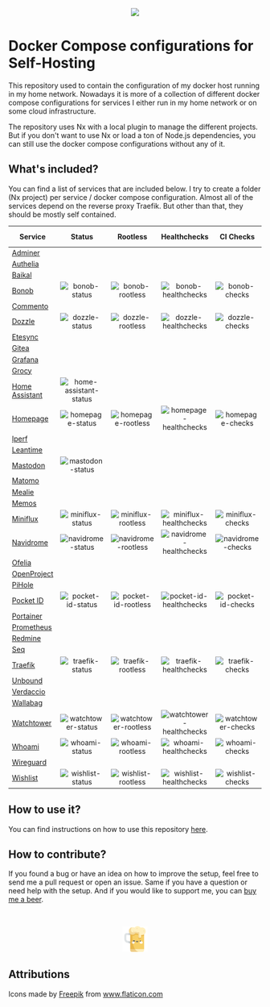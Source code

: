 <p align="center">
    <img width="25%" src="./logo.svg">
</p>

# Docker Compose configurations for Self-Hosting

This repository used to contain the configuration of my docker host running in my home network. Nowadays it is more of a collection of different docker compose configurations for services I either run in my home network or on some cloud infrastructure.

The repository uses Nx with a local plugin to manage the different projects. But if you don't want to use Nx or load a ton of Node.js dependencies, you can still use the docker compose configurations without any of it.

## What's included?

You can find a list of services that are included below. I try to create a folder (Nx project) per service / docker compose configuration. Almost all of the services depend on the reverse proxy Traefik. But other than that, they should be mostly self contained.

| Service                               |          Status          |        Rootless        |        Healthchecks        |      CI Checks       |    Latest Version     |     Last Commit      |
| ------------------------------------- | :----------------------: | :--------------------: | :------------------------: | :------------------: | :-------------------: | :------------------: |
| [Adminer](apps/adminer)               |                          |                        |                            |                      |                       |                      |
| [Authelia](apps/authelia)             |                          |                        |                            |                      |                       |                      |
| [Baikal](apps/baikal)                 |                          |                        |                            |                      |                       |                      |
| [Bonob](apps/bonob)                   |     ![bonob-status]      |   ![bonob-rootless]    |   ![bonob-healthchecks]    |   ![bonob-checks]    |   ![bonob-version]    |   ![bonob-commit]    |
| [Commento](apps/commento)             |                          |                        |                            |                      |                       |                      |
| [Dozzle](apps/dozzle)                 |     ![dozzle-status]     |   ![dozzle-rootless]   |   ![dozzle-healthchecks]   |   ![dozzle-checks]   |   ![dozzle-version]   |   ![dozzle-commit]   |
| [Etesync](apps/etesync)               |                          |                        |                            |                      |                       |                      |
| [Gitea](apps/gitea)                   |                          |                        |                            |                      |                       |                      |
| [Grafana](apps/grafana)               |                          |                        |                            |                      |                       |                      |
| [Grocy](apps/grocy)                   |                          |                        |                            |                      |                       |                      |
| [Home Assistant](apps/home-assistant) | ![home-assistant-status] |                        |                            |                      |                       |                      |
| [Homepage](apps/homepage)             |    ![homepage-status]    |  ![homepage-rootless]  |  ![homepage-healthchecks]  |  ![homepage-checks]  |  ![homepage-version]  |  ![homepage-commit]  |
| [Iperf](apps/iperf)                   |                          |                        |                            |                      |                       |                      |
| [Leantime](apps/leantime)             |                          |                        |                            |                      |                       |                      |
| [Mastodon](apps/mastodon)             |    ![mastodon-status]    |                        |                            |                      |                       |                      |
| [Matomo](apps/matomo)                 |                          |                        |                            |                      |                       |                      |
| [Mealie](apps/mealie)                 |                          |                        |                            |                      |                       |                      |
| [Memos](apps/memos)                   |                          |                        |                            |                      |                       |                      |
| [Miniflux](apps/miniflux)             |    ![miniflux-status]    |  ![miniflux-rootless]  |  ![miniflux-healthchecks]  |  ![miniflux-checks]  |  ![miniflux-version]  |  ![miniflux-commit]  |
| [Navidrome](apps/navidrome)           |   ![navidrome-status]    | ![navidrome-rootless]  | ![navidrome-healthchecks]  | ![navidrome-checks]  | ![navidrome-version]  | ![navidrome-commit]  |
| [Ofelia](apps/ofelia)                 |                          |                        |                            |                      |                       |                      |
| [OpenProject](apps/openproject)       |                          |                        |                            |                      |                       |                      |
| [PiHole](apps/pihole)                 |                          |                        |                            |                      |                       |                      |
| [Pocket ID](apps/pocket-id)           |   ![pocket-id-status]    | ![pocket-id-rootless]  | ![pocket-id-healthchecks]  | ![pocket-id-checks]  | ![pocket-id-version]  | ![pocket-id-commit]  |
| [Portainer](apps/portainer)           |                          |                        |                            |                      |                       |                      |
| [Prometheus](apps/prometheus)         |                          |                        |                            |                      |                       |                      |
| [Redmine](apps/redmine)               |                          |                        |                            |                      |                       |                      |
| [Seq](apps/seq)                       |                          |                        |                            |                      |                       |                      |
| [Traefik](apps/traefik)               |    ![traefik-status]     |  ![traefik-rootless]   |  ![traefik-healthchecks]   |  ![traefik-checks]   |  ![traefik-version]   |  ![traefik-commit]   |
| [Unbound](apps/unbound)               |                          |                        |                            |                      |                       |                      |
| [Verdaccio](apps/verdaccio)           |                          |                        |                            |                      |                       |                      |
| [Wallabag](apps/wallabag)             |                          |                        |                            |                      |                       |                      |
| [Watchtower](apps/watchtower)         |   ![watchtower-status]   | ![watchtower-rootless] | ![watchtower-healthchecks] | ![watchtower-checks] | ![watchtower-version] | ![watchtower-commit] |
| [Whoami](apps/whoami)                 |     ![whoami-status]     |   ![whoami-rootless]   |   ![whoami-healthchecks]   |   ![whoami-checks]   |   ![whoami-version]   |   ![whoami-commit]   |
| [Wireguard](apps/wireguard)           |                          |                        |                            |                      |                       |                      |
| [Wishlist](apps/wishlist)             |    ![wishlist-status]    |  ![wishlist-rootless]  |  ![wishlist-healthchecks]  |  ![wishlist-checks]  |  ![wishlist-version]  |  ![wishlist-commit]  |

## How to use it?

You can find instructions on how to use this repository [here](apps/docs/usage.md).

## How to contribute?

If you found a bug or have an idea on how to improve the setup, feel free to send me a pull request or open an issue. Same if you have a question or need help with the setup. And if you would like to support me, you can [buy me a beer](apps/https://www.buymeacoffee.com/raeffs).

</br>
<p align="center">
    <a href="https://www.buymeacoffee.com/raeffs">
        <img width="10%" src="./beer.svg">
    </a>
</p>

## Attributions

Icons made by <a href="http://www.freepik.com/" title="Freepik">Freepik</a> from <a href="https://www.flaticon.com/" title="Flaticon">www.flaticon.com</a>

<!-- Adminer -->

<!-- Authelia -->

<!-- Baikal -->

<!-- Bonob -->

[bonob-status]: https://img.shields.io/badge/active_(in_use)-blue?style=flat-square
[bonob-rootless]: https://img.shields.io/badge/yes-blue?style=flat-square
[bonob-healthchecks]: https://img.shields.io/badge/yes-blue?style=flat-square
[bonob-checks]: https://img.shields.io/github/actions/workflow/status/raeffs/docker-host/apps-bonob.yml?branch=main&event=push&style=flat-square&label=%20
[bonob-version]: https://img.shields.io/github/v/release/simojenki/bonob?style=flat-square&label=%20
[bonob-commit]: https://img.shields.io/github/last-commit/simojenki/bonob?style=flat-square&label=%20

<!-- Commento -->

<!-- Dozzle -->

[dozzle-status]: https://img.shields.io/badge/active_(in_use)-blue?style=flat-square
[dozzle-rootless]: https://img.shields.io/badge/yes-blue?style=flat-square
[dozzle-healthchecks]: https://img.shields.io/badge/yes-blue?style=flat-square
[dozzle-checks]: https://img.shields.io/github/actions/workflow/status/raeffs/docker-host/apps-dozzle.yml?branch=main&event=push&style=flat-square&label=%20
[dozzle-version]: https://img.shields.io/github/v/release/amir20/dozzle?style=flat-square&label=%20
[dozzle-commit]: https://img.shields.io/github/last-commit/amir20/dozzle?style=flat-square&label=%20

<!-- Etesync -->

<!-- Gitea -->

<!-- Grafana -->

<!-- Grocy -->

<!-- Home Assistant -->

[home-assistant-status]: https://img.shields.io/badge/archived-red?style=flat-square

<!-- Homepage -->

[homepage-status]: https://img.shields.io/badge/active_(in_use)-blue?style=flat-square
[homepage-rootless]: https://img.shields.io/badge/yes-blue?style=flat-square
[homepage-healthchecks]: https://img.shields.io/badge/yes-blue?style=flat-square
[homepage-checks]: https://img.shields.io/github/actions/workflow/status/raeffs/docker-host/apps-homepage.yml?branch=main&event=push&style=flat-square&label=%20
[homepage-version]: https://img.shields.io/github/v/release/gethomepage/homepage?style=flat-square&label=%20
[homepage-commit]: https://img.shields.io/github/last-commit/gethomepage/homepage?style=flat-square&label=%20

<!-- Iperf -->

<!-- Leantime -->

<!-- Mastodon -->

[mastodon-status]: https://img.shields.io/badge/archived-red?style=flat-square

<!-- Matomo -->

<!-- Mealie -->

<!-- Memos -->

<!-- Miniflux -->

[miniflux-status]: https://img.shields.io/badge/active_(in_use)-blue?style=flat-square
[miniflux-rootless]: https://img.shields.io/badge/yes-blue?style=flat-square
[miniflux-healthchecks]: https://img.shields.io/badge/yes-blue?style=flat-square
[miniflux-checks]: https://img.shields.io/github/actions/workflow/status/raeffs/docker-host/apps-miniflux.yml?branch=main&event=push&style=flat-square&label=%20
[miniflux-version]: https://img.shields.io/github/v/release/miniflux/v2?style=flat-square&label=%20
[miniflux-commit]: https://img.shields.io/github/last-commit/miniflux/v2?style=flat-square&label=%20

<!-- Navidrome -->

[navidrome-status]: https://img.shields.io/badge/active_(in_use)-blue?style=flat-square
[navidrome-rootless]: https://img.shields.io/badge/yes-blue?style=flat-square
[navidrome-healthchecks]: https://img.shields.io/badge/no-red?style=flat-square
[navidrome-checks]: https://img.shields.io/github/actions/workflow/status/raeffs/docker-host/apps-navidrome.yml?branch=main&event=push&style=flat-square&label=%20
[navidrome-version]: https://img.shields.io/github/v/release/navidrome/navidrome?style=flat-square&label=%20
[navidrome-commit]: https://img.shields.io/github/last-commit/navidrome/navidrome?style=flat-square&label=%20

<!-- Ofelia -->

<!-- OpenProject -->

<!-- PiHole -->

<!-- Pocket ID -->

[pocket-id-status]: https://img.shields.io/badge/active_(in_use)-blue?style=flat-square
[pocket-id-rootless]: https://img.shields.io/badge/yes-blue?style=flat-square
[pocket-id-healthchecks]: https://img.shields.io/badge/yes-blue?style=flat-square
[pocket-id-checks]: https://img.shields.io/github/actions/workflow/status/raeffs/docker-host/apps-pocket-id.yml?branch=main&event=push&style=flat-square&label=%20
[pocket-id-version]: https://img.shields.io/github/v/release/pocket-id/pocket-id?style=flat-square&label=%20
[pocket-id-commit]: https://img.shields.io/github/last-commit/pocket-id/pocket-id?style=flat-square&label=%20

<!-- Portainer -->

<!-- Prometheus -->

<!-- Redmine -->

<!-- Seq -->

<!-- Traefik -->

[traefik-status]: https://img.shields.io/badge/active_(in_use)-blue?style=flat-square
[traefik-rootless]: https://img.shields.io/badge/yes-blue?style=flat-square
[traefik-healthchecks]: https://img.shields.io/badge/yes-blue?style=flat-square
[traefik-checks]: https://img.shields.io/github/actions/workflow/status/raeffs/docker-host/apps-traefik.yml?branch=main&event=push&style=flat-square&label=%20
[traefik-version]: https://img.shields.io/github/v/release/traefik/traefik?style=flat-square&label=%20
[traefik-commit]: https://img.shields.io/github/last-commit/traefik/traefik?style=flat-square&label=%20

<!-- Unbound -->

<!-- Verdaccio -->

<!-- Wallabag -->

<!-- Watchtower -->

[watchtower-status]: https://img.shields.io/badge/active_(in_use)-blue?style=flat-square
[watchtower-rootless]: https://img.shields.io/badge/yes-blue?style=flat-square
[watchtower-healthchecks]: https://img.shields.io/badge/yes-blue?style=flat-square
[watchtower-checks]: https://img.shields.io/github/actions/workflow/status/raeffs/docker-host/apps-watchtower.yml?branch=main&event=push&style=flat-square&label=%20
[watchtower-version]: https://img.shields.io/github/v/release/nicholas-fedor/watchtower?style=flat-square&label=%20
[watchtower-commit]: https://img.shields.io/github/last-commit/nicholas-fedor/watchtower?style=flat-square&label=%20

<!-- Whoami -->

[whoami-status]: https://img.shields.io/badge/active_(in_use)-blue?style=flat-square
[whoami-rootless]: https://img.shields.io/badge/yes-blue?style=flat-square
[whoami-healthchecks]: https://img.shields.io/badge/no-red?style=flat-square
[whoami-checks]: https://img.shields.io/github/actions/workflow/status/raeffs/docker-host/apps-whoami.yml?branch=main&event=push&style=flat-square&label=%20
[whoami-version]: https://img.shields.io/github/v/release/traefik/whoami?style=flat-square&label=%20
[whoami-commit]: https://img.shields.io/github/last-commit/traefik/whoami?style=flat-square&label=%20

<!-- Wireguard -->

<!-- Wishlist -->

[wishlist-status]: https://img.shields.io/badge/active_(in_use)-blue?style=flat-square
[wishlist-rootless]: https://img.shields.io/badge/yes-blue?style=flat-square
[wishlist-healthchecks]: https://img.shields.io/badge/no-red?style=flat-square
[wishlist-checks]: https://img.shields.io/github/actions/workflow/status/raeffs/docker-host/apps-wishlist.yml?branch=main&event=push&style=flat-square&label=%20
[wishlist-version]: https://img.shields.io/github/v/release/cmintey/wishlist?style=flat-square&label=%20
[wishlist-commit]: https://img.shields.io/github/last-commit/cmintey/wishlist?style=flat-square&label=%20
